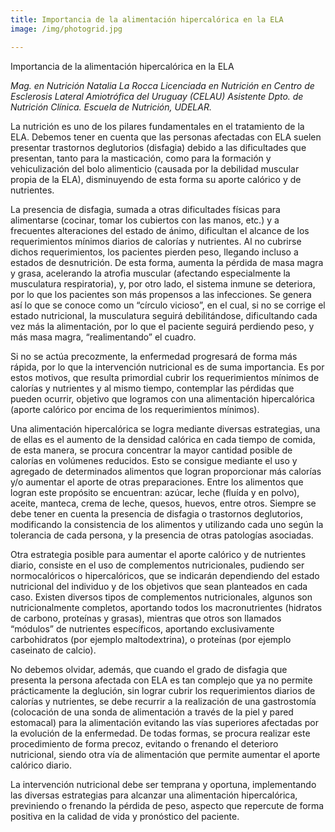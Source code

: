 ```yaml
---
title: Importancia de la alimentación hipercalórica en la ELA
image: /img/photogrid.jpg

---
```


<p class="f4 b lh-title mb2 primary pt4">Importancia de la alimentación hipercalórica en la ELA</p>

_Mag. en Nutrición Natalia La Rocca
Licenciada en Nutrición en Centro de Esclerosis Lateral Amiotrófica del Uruguay (CELAU)
Asistente Dpto. de Nutrición Clínica. Escuela de Nutrición, UDELAR._


La nutrición es uno de los pilares fundamentales en el tratamiento de la ELA. Debemos tener en cuenta que las personas afectadas con ELA suelen presentar trastornos deglutorios (disfagia) debido a las dificultades que presentan, tanto para la masticación, como para la formación y vehiculización del bolo alimenticio (causada por la debilidad muscular propia de la ELA), disminuyendo de esta forma su aporte calórico y de nutrientes.

La presencia de disfagia, sumada a otras dificultades físicas para alimentarse (cocinar, tomar los cubiertos con las manos, etc.) y a frecuentes alteraciones del estado de ánimo, dificultan el alcance de los requerimientos mínimos diarios de calorías y nutrientes. Al no cubrirse dichos requerimientos, los pacientes pierden peso, llegando incluso a estados de desnutrición. De esta forma, aumenta la pérdida de masa magra y grasa, acelerando la atrofia muscular (afectando especialmente la musculatura respiratoria), y, por otro lado, el sistema inmune se deteriora, por lo que los pacientes son más propensos a las infecciones. Se genera así lo que se conoce como un “círculo vicioso”, en el cual, si no se corrige el estado nutricional, la musculatura seguirá debilitándose, dificultando cada vez más la alimentación, por lo que el paciente seguirá perdiendo peso, y más masa magra, “realimentando” el cuadro.

Si no se actúa precozmente, la enfermedad progresará de forma más rápida, por lo que la intervención nutricional es de suma importancia. Es por estos motivos, que resulta primordial cubrir los requerimientos mínimos de calorías y nutrientes y al mismo tiempo, contemplar las pérdidas que pueden ocurrir, objetivo que logramos con una alimentación hipercalórica (aporte calórico por encima de los requerimientos mínimos).

Una alimentación hipercalórica se logra mediante diversas estrategias, una de ellas es el aumento de la densidad calórica en cada tiempo de comida, de esta manera, se procura concentrar la mayor cantidad posible de calorías en volúmenes reducidos. Esto se consigue mediante el uso y agregado de determinados alimentos que logran proporcionar más calorías y/o aumentar el aporte de otras preparaciones. Entre los alimentos que logran este propósito se encuentran: azúcar, leche (fluída y en polvo), aceite, manteca, crema de leche, quesos, huevos, entre otros. Siempre se debe tener en cuenta la presencia de disfagia o trastornos deglutorios, modificando la consistencia de los alimentos y utilizando cada uno según la tolerancia de cada persona, y la presencia de otras patologías asociadas.

Otra estrategia posible para aumentar el aporte calórico y de nutrientes diario, consiste en el uso de complementos nutricionales, pudiendo ser normocalóricos o hipercalóricos, que se indicarán dependiendo del estado nutricional del individuo y de los objetivos que sean planteados en cada caso. Existen diversos tipos de complementos nutricionales, algunos son nutricionalmente completos, aportando todos los macronutrientes (hidratos de carbono, proteínas y grasas), mientras que otros son llamados “módulos” de nutrientes específicos, aportando exclusivamente carbohidratos (por ejemplo maltodextrina), o proteínas (por ejemplo caseinato de calcio).

No debemos olvidar, además, que cuando el grado de disfagia que presenta la persona afectada con ELA es tan complejo que ya no permite prácticamente la deglución, sin lograr cubrir los requerimientos diarios de calorías y nutrientes, se debe recurrir a la realización de una gastrostomía (colocación de una sonda de alimentación a través de la piel y pared estomacal) para la alimentación evitando las vías superiores afectadas por la evolución de la enfermedad. De todas formas, se procura realizar este procedimiento de forma precoz, evitando o frenando el deterioro nutricional, siendo otra vía de alimentación que permite aumentar el aporte calórico diario.

La intervención nutricional debe ser temprana y oportuna, implementando las diversas estrategias para alcanzar una alimentación hipercalórica, previniendo o frenando la pérdida de peso, aspecto que repercute de forma positiva en la calidad de vida y pronóstico del paciente.

